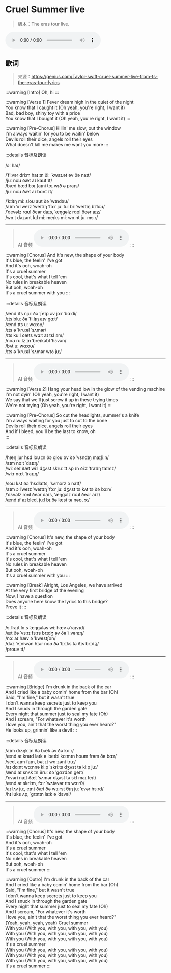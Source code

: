 # Cruel Summer live

> 版本：The eras tour live.

<audio controls><source type="audio/mpeg" src="./audio/cruel-summer-live.mp3"></source>Your browser does not support the audio element.</audio>

## 歌词

> 来源：https://genius.com/Taylor-swift-cruel-summer-live-from-ts-the-eras-tour-lyrics

:::warning [Intro]
Oh, hi
:::

:::warning [Verse 1]
Fever dream high in the quiet of the night<br>
You know that I caught it (Oh yeah, you're right, I want it)<br>
Bad, bad boy, shiny toy with a price<br>
You know that I bought it (Oh yeah, you're right, I want it)
:::

:::warning [Pre-Chorus]
Killin' me slow, out the window<br>
I'm always waitin' for you to be waitin' below<br>
Devils roll their dice, angels roll their eyes<br>
What doesn't kill me makes me want you more
:::

:::details 音标及朗读

/ɔː haɪ/<br>

/ˈfiːvər driːm haɪ ɪn ðiː ˈkwaɪ.ət əv ðə naɪt/<br>
/juː noʊ ðæt aɪ kaʊt ɪt/<br>
/bæd bæd bɔɪ ʃaɪni toɪ wɪð ə praɪs/<br>
/juː noʊ ðæt aɪ bɑʊt ɪt/<br>

/ˈkɪlɪŋ miː sloʊ aʊt ðə ˈwɪndəʊ/<br>
/aɪm ˈɔːlweɪz ˈweɪtɪŋ ˈfɔːr juː tuː biː ˈweɪtɪŋ bɪˈloʊ/<br>
/ˈdevəlz rɑʊl ðeər daɪs, ˈæŋɡəlz rɑʊl ðeər aɪz/<br>
/wɑːt dʌzənt kɪl miː meɪks miː wɑːnt juː mɔːr/

---

> AI 音频
<audio controls><source type="audio/mpeg" src="./audio/cruel_summer_ai_verse1-prechorus.mp3"></source>Your browser does not support the audio element.</audio>
:::

:::warning [Chorus]
And it's new, the shape of your body<br>
It's blue, the feelin' I've got<br>
And it's ooh, woah-oh<br>
It's a cruel summer<br>
It's cool, that's what I tell 'em<br>
No rules in breakable heaven<br>
But ooh, woah-oh<br>
It's a cruеl summer with you
:::

:::details 音标及朗读

/ænd ɪts njuː ðə ˈʃeɪp əv jɔːr ˈbɑːdi/<br>
/ɪts bluː ðə ˈfiːlɪŋ aɪv gɑːt/<br>
/ænd ɪts uː wɑːoʊ/<br>
/ɪts ə ˈkruːəl ˈsʌmər/<br>
/ɪts kuːl ðæts wɑːt aɪ tɛl əm/<br>
/noʊ ruːlz ɪn ˈbreɪkəbl ˈhɛvən/<br>
/bʌt uː wɑːoʊ/<br>
/ɪts ə ˈkruːəl ˈsʌmər wɪð juː/

---

> AI 音频
<audio controls><source type="audio/mpeg" src="./audio/cruel_summer_ai_chorus.mp3"></source>Your browser does not support the audio element.</audio>
:::

:::warning [Verse 2]
Hang your head low in the glow of thе vending machine<br>
I'm not dyin' (Oh yeah, you're right, I want it)<br>
We say that we'll just screw it up in these trying times<br>
We're not trying (Oh yeah, you're right, I want it)
:::

:::warning [Pre-Chorus]
So cut the headlights, summer's a knife<br>
I'm always waiting for you just to cut to the bone<br>
Devils roll their dice, angels roll their eyes<br>
And if I bleed, you'll be the last to know, oh<br>
:::

:::details 音标及朗读

/hæŋ jʊr hɛd loʊ ɪn ðə ɡloʊ əv ðə ˈvɛndɪŋ maɪʃiːn/<br>
/aɪm nɑːt ˈdaɪɪŋ/<br>
/wiː seɪ ðæt wiːl dʒʌst skruː ɪt ʌp ɪn ðiːz ˈtraɪɪŋ taɪmz/<br>
/wiːr nɑːt ˈtraɪɪŋ/<br>

/soʊ kʌt ðə ˈhɛdlaɪts, ˈsʌmərz ə naɪf/<br>
/aɪm ɔːlˈweɪz ˈweɪtɪŋ ˈfɔːr juː dʒʌst tə kʌt tə ðə bɔːn/<br>
/ˈdɛvəlz roʊl ðeər daɪs, ˈæŋɡəlz roʊl ðeər aɪz/<br>
/ænd ɪf aɪ bled, juːl bɪ ðə læst tə nəʊ, ɔː/

---

> AI 音频
<audio controls><source type="audio/mpeg" src="./audio/cruel_summer_ai_verse2-prechorus.mp3"></source>Your browser does not support the audio element.</audio>
:::

:::warning [Chorus]
It's new, the shape of your body<br>
It's blue, the feelin' I've got<br>
And it's ooh, woah-oh<br>
It's a cruel summer<br>
It's cool, that's what I tell 'em<br>
No rules in breakable heaven<br>
But ooh, woah-oh<br>
It's a cruel summer with you
:::

:::warning [Break]
Alright, Los Angeles, we have arrived<br>
At the very first bridge of the evening<br>
Now, I have a question<br>
Does anyone here know the lyrics to this bridge?<br>
Prove it
:::

:::details 音标及朗读

/ɔːlˈraɪt lɑːs ˈæŋɡələs wiː hæv əˈraɪvɪd/<br>
/æt ðə ˈvɜːrɪ fɜːrs brɪdʒ əv ðə ˈiːvənɪŋ/<br>
/nɔː aɪ hæv ə ˈkwestʃən/<br>
/dəz ˈeɪniwən hɪər noʊ ðə ˈlɪrɪks tə ðɪs brɪdʒ/<br>
/proʊv ɪt/

---

> AI 音频
<audio controls><source type="audio/mpeg" src="./audio/cruel_summer_ai_break.mp3"></source>Your browser does not support the audio element.</audio>
:::

:::warning [Bridge]
I'm drunk in the back of the car<br>
And I cried like a baby comin' home from the bar (Oh)<br>
Said, "I'm fine," but it wasn't true<br>
I don't wanna keep secrets just to keep you<br>
And I snuck in through the garden gate<br>
Every night that summer just to seal my fate (Oh)<br>
And I scream, "For whatever it's worth<br>
I love you, ain't that the worst thing you ever heard?"<br>
He looks up, grinnin' like a devil
:::

:::details 音标及朗读

/aɪm drʌŋk ɪn ðə bæk əv ðə kɑːr/<br>
/ænd aɪ kraɪd laɪk ə ˈbeɪbi kɑːmɪn hoʊm frəm ðə bɑːr/<br>
/sed, aɪm faɪn, bət ɪt wɑːzənt truː/<br>
/aɪ dɑːnt wɑːnnə kiːp ˈskriːts dʒʌst tə kiːp juː/<br>
/ænd aɪ snʌk ɪn θruː ðə ˈgɑːrdən ɡeɪt/<br>
/ˈɛvəri naɪt ðæt ˈsʌmər dʒʌst tə siːl maɪ feɪt/<br>
/ænd aɪ skriːm, fɔːr ˈwʌtəvər ɪts wɜːrθ/<br>
/aɪ lʌv juː, eɪnt ðæt ðə wɜːrst θɪŋ juː ˈɛvər hɜːrd/<br>
/hɪ lʊks ʌp, ˈɡrɪnɪn laɪk ə ˈdɛvəl/

---

> AI 音频
<audio controls><source type="audio/mpeg" src="./audio/cruel_summer_ai_bridge.mp3"></source>Your browser does not support the audio element.</audio>
:::

:::warning [Chorus]
It's new, the shape of your body<br>
It's blue, the feelin' I've got<br>
And it's ooh, woah-oh<br>
It's a cruel summer<br>
It's cool, that's what I tell 'em<br>
No rules in breakable heaven<br>
But ooh, woah-oh<br>
It's a cruel summer
:::

:::warning [Outro]
I'm drunk in the back of the car<br>
And I cried like a baby comin' home from the bar (Oh)<br>
Said, "I'm fine," but it wasn't true<br>
I don't wanna keep secrets just to keep you<br>
And I snuck in through the garden gate<br>
Every night that summer just to seal my fate (Oh)<br>
And I scream, "For whatever it's worth<br>
I love you, ain't that the worst thing you ever heard?"<br>
(Yeah, yeah, yeah, yeah) Cruel summer<br>
With you (With you, with you, with you, with you)<br>
With you (With you, with you, with you, with you)<br>
With you (With you, with you, with you, with you)<br>
It's a cruel summer<br>
With you (With you, with you, with you, with you)<br>
With you (With you, with you, with you, with you)<br>
With you (With you, with you, with you, with you)<br>
It's a cruel summer
:::
